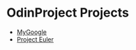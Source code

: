 # OdinProject Projects

* [MyGoogle](https://airtonbjunior.github.io/odinproject/projects/mygoogle/)
* [Project Euler](https://airtonbjunior.github.io/odinproject/projects/projectEuller/)
